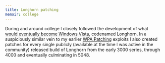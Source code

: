 ```yaml
---
title: Longhorn patching
memoir: college
---
```


During and around college I closely followed the development of what [would eventually become Windows Vista](https://en.wikipedia.org/wiki/Development_of_Windows_Vista), codenamed Longhorn. In a suspiciously similar vein to my earlier [WPA Patching](/memoirs/wpa-patching/) exploits I also created patches for every single publicly (available at the time I was active in the community) released build of Longhorn from the early 3000 series, through 4000 and eventually culminating in 5048.